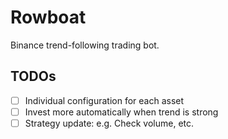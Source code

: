 # Rowboat

Binance trend-following trading bot.

## TODOs

- [ ] Individual configuration for each asset
- [ ] Invest more automatically when trend is strong
- [ ] Strategy update: e.g. Check volume, etc.
